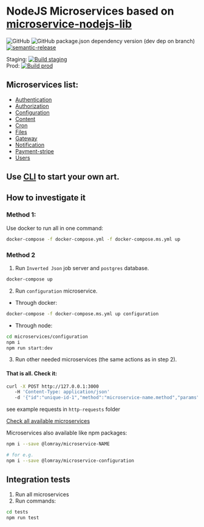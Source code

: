 # NodeJS Microservices based on [microservice-nodejs-lib](https://github.com/Lomray-Software/microservice-nodejs-lib)

![GitHub](https://img.shields.io/github/license/Lomray-Software/microservices)
![GitHub package.json dependency version (dev dep on branch)](https://img.shields.io/github/package-json/dependency-version/Lomray-Software/microservices/dev/typescript/staging)
[![semantic-release](https://img.shields.io/badge/%20%20%F0%9F%93%A6%F0%9F%9A%80-semantic--release-e10079.svg)](https://github.com/semantic-release/semantic-release)

Staging: [![Build staging](https://github.com/Lomray-Software/microservices/actions/workflows/build.yml/badge.svg?branch=staging)](https://github.com/Lomray-Software/microservices/actions/workflows/build.yml)   
Prod: [![Build prod](https://github.com/Lomray-Software/microservices/actions/workflows/build.yml/badge.svg?branch=prod)](https://github.com/Lomray-Software/microservices/actions/workflows/build.yml)

## Microservices list:
 - [Authentication](microservices/authentication)
 - [Authorization](microservices/authorization)
 - [Configuration](microservices/configuration)
 - [Content](microservices/content)
 - [Cron](microservices/cron)
 - [Files](microservices/files)
 - [Gateway](microservices/gateway)
 - [Notification](microservices/notification)
 - [Payment-stripe](microservices/payment-stripe)
 - [Users](microservices/users)
 
## Use [CLI](https://github.com/Lomray-Software/microservices-cli) to start your own art.

## How to investigate it

### Method 1:
Use docker to run all in one command:
```bash
docker-compose -f docker-compose.yml -f docker-compose.ms.yml up
```

### Method 2
1. Run `Inverted Json` job server and `postgres` database.
```bash
docker-compose up
```
2. Run `configuration` microservice.
 - Through docker:
```bash
docker-compose -f docker-compose.ms.yml up configuration
```
 - Through node:
```bash
cd microservices/configuration
npm i
npm run start:dev
```
3. Run other needed microservices (the same actions as in step 2).

#### **That is all. Check it:**
```bash
curl -X POST http://127.0.0.1:3000
   -H 'Content-Type: application/json'
   -d '{"id":"unique-id-1","method":"microservice-name.method","params":{}}'
```

see example requests in `http-requests` folder

[Check all available microservices](https://github.com/orgs/Lomray-Software/packages?repo_name=microservices)   

Microservices also available like npm packages:   
```bash
npm i --save @lomray/microservice-NAME

# for e.g.
npm i --save @lomray/microservice-configuration
```

## Integration tests
1. Run all microservices
2. Run commands:
```bash
cd tests
npm run test
```
